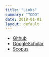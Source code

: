 ```yaml
---
title: "Links"
summary: "TODO"
date: 2018-01-01
layout: default
---
```


* [Github](https://github.com/tttor)
* [GoogleScholar](https://scholar.google.com/citations?user=AYOBcPYAAAAJ)
* [Scopus](https://www.scopus.com/authid/detail.uri?authorId=56595210300)
